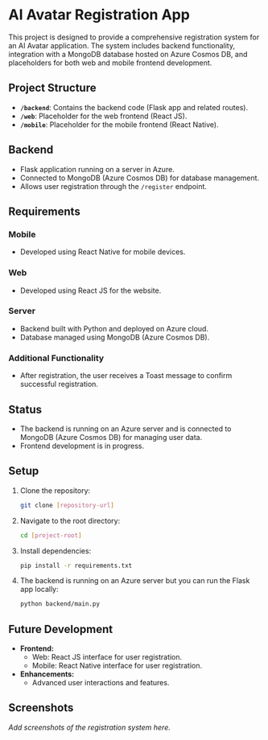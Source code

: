# AI Avatar Registration App

This project is designed to provide a comprehensive registration system for an AI Avatar application. The system includes backend functionality, integration with a MongoDB database hosted on Azure Cosmos DB, and placeholders for both web and mobile frontend development.

## Project Structure
- **`/backend`**: Contains the backend code (Flask app and related routes).
- **`/web`**: Placeholder for the web frontend (React JS).
- **`/mobile`**: Placeholder for the mobile frontend (React Native).

## Backend
- Flask application running on a server in Azure.
- Connected to MongoDB (Azure Cosmos DB) for database management.
- Allows user registration through the `/register` endpoint.

## Requirements

### Mobile
- Developed using React Native for mobile devices.

### Web
- Developed using React JS for the website.

### Server
- Backend built with Python and deployed on Azure cloud.
- Database managed using MongoDB (Azure Cosmos DB).

### Additional Functionality
- After registration, the user receives a Toast message to confirm successful registration.

## Status
- The backend is running on an Azure server and is connected to MongoDB (Azure Cosmos DB) for managing user data.
- Frontend development is in progress.

## Setup
1. Clone the repository:
   ```bash
   git clone [repository-url]
   ```
2. Navigate to the root directory:
   ```bash
   cd [project-root]
   ```
3. Install dependencies:
   ```bash
   pip install -r requirements.txt
   ```
4. The backend is running on an Azure server but you can run the Flask app locally:
   ```bash
   python backend/main.py
   ```

## Future Development
- **Frontend:**
  - Web: React JS interface for user registration.
  - Mobile: React Native interface for user registration.
- **Enhancements:**
  - Advanced user interactions and features.

## Screenshots
_Add screenshots of the registration system here._

